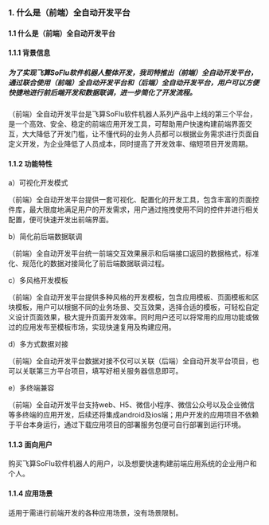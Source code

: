 ### 1. 什么是（前端）全自动开发平台

#### 1.1 什么是（前端）全自动开发平台

#### 1.1.1 背景信息

##### 为了实现飞算SoFlu软件机器人整体开发，我司特推出（前端）全自动开发平台，通过联合使用（前端）全自动开发平台和（后端）全自动开发平台，用户可以方便快捷地进行前后端开发和数据联调，进一步简化了开发流程。

（前端）全自动开发平台是飞算SoFlu软件机器人系列产品中上线的第三个平台，是一个高效、安全、稳定的前端应用开发工具，可帮助用户快速构建前端界面交互，大大降低了开发门槛，让不懂代码的业务人员都可以根据业务需求进行页面自定义开发，为企业降低了人员成本，同时提高了开发效率、缩短项目开发周期。

#### 1.1.2 功能特性

a）可视化开发模式

（前端）全自动开发平台提供一套可视化、配置化的开发工具，包含丰富的页面控件库，最大限度地满足用户的开发需求，用户通过拖拽使用不同的控件并进行相关配置，便可快速开发出前端界面。

b）简化前后端数据联调

（前端）全自动开发平台统一前端交互效果展示和后端接口返回的数据格式，标准化、规范化的数据对接简化了前后端数据联调过程。

c）多风格开发模板

（前端）全自动开发平台提供多种风格的开发模板，包含应用模板、页面模板和区块模板，用户可以根据不同的业务场景、交互效果，选择合适的模板，可轻松自定义设计页面效果，极大提升页面开发效率。同时用户还可以将常用的应用功能或做过的应用发布至模板市场，实现快速复用及构建应用。

d）多方式数据对接

（前端）全自动开发平台数据对接不仅可以关联（后端）全自动开发平台项目，也可以关联第三方平台项目，填写好相关服务器信息即可。

e）多终端兼容

（前端）全自动开发平台支持web、H5、微信小程序、微信公众号以及企业微信等多终端的应用开发，后续还将集成android及ios端；用户开发的应用项目不依赖于平台本身运行，通过下载应用项目的部署服务包便可自行部署到运行环境。

#### 1.1.3 面向用户

购买飞算SoFlu软件机器人的用户，以及想要快速构建前端应用系统的企业用户和个人。

#### 1.1.4 应用场景

适用于需进行前端开发的各种应用场景，没有场景限制。
